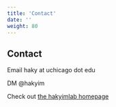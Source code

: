 ```yaml
---
title: 'Contact'
date: ''
weight: 80
---
```


## Contact

Email haky at uchicago dot edu

DM @hakyim

Check out [the hakyimlab homepage](https://hakyimlab.org)
